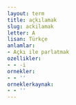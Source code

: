 ```yaml
---
layout: term
title: açkılamak
slug: ackilamak
letter: A
lisan: Türkçe
anlamlar:
- Açkı ile parlatmak
ozellikler:
- - -i
ornekler:
- - ''
orneklerkaynak:
- - ''
---
```

